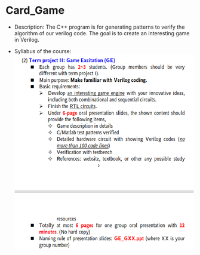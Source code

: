 # Card_Game
- Description:
The C++ program is for generating patterns to verify the algorithm of our verilog code. The goal is to create an interesting game in Verilog.



- Syllabus of the course:
![image](./project.png)
